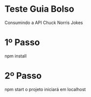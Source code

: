 # Teste Guia Bolso
Consumindo a API Chuck Norris Jokes

# 1º Passo
npm install

# 2º Passo
npm start
o projeto iniciará em localhost
